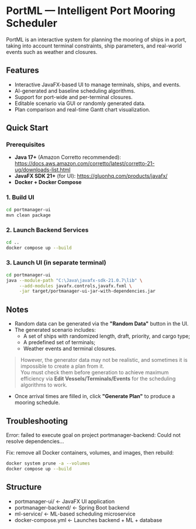 # PortML — Intelligent Port Mooring Scheduler

PortML is an interactive system for planning the mooring of ships in a port, taking into account terminal constraints, ship parameters, and real-world events such as weather and closures.

## Features

- Interactive JavaFX-based UI to manage terminals, ships, and events.
- AI-generated and baseline scheduling algorithms.
- Support for port-wide and per-terminal closures.
- Editable scenario via GUI or randomly generated data.
- Plan comparison and real-time Gantt chart visualization.

## Quick Start

### Prerequisites

- **Java 17+** (Amazon Corretto recommended): https://docs.aws.amazon.com/corretto/latest/corretto-21-ug/downloads-list.html
- **JavaFX SDK 21+** (for UI): https://gluonhq.com/products/javafx/
- **Docker + Docker Compose**

### 1. Build UI

```bash
cd portmanager-ui
mvn clean package
```

### 2. Launch Backend Services
```bash
cd ..
docker compose up --build
```
### 3. Launch UI (in separate terminal)
```bash
cd portmanager-ui
java --module-path "C:\Java\javafx-sdk-21.0.7\lib" \
     --add-modules javafx.controls,javafx.fxml \
     -jar target/portmanager-ui-jar-with-dependencies.jar
```

## Notes
- Random data can be generated via the **"Random Data"** button in the UI.
- The generated scenario includes:
    - A set of ships with randomized length, draft, priority, and cargo type;
    - A predefined set of terminals;
    - Weather events and terminal closures.

> However, the generator data may not be realistic, and sometimes it is impossible to create a plan from it.  
> You must check them before generation to achieve maximum efficiency via **Edit Vessels/Terminals/Events** for the scheduling algorithms to work.

- Once arrival times are filled in, click **"Generate Plan"** to produce a mooring schedule.

## Troubleshooting
Error: failed to execute goal on project portmanager-backend: Could not resolve dependencies...

Fix: remove all Docker containers, volumes, and images, then rebuild:
```bash
docker system prune -a --volumes
docker compose up --build
```

## Structure

- portmanager-ui/          ← JavaFX UI application
- portmanager-backend/     ← Spring Boot backend
- ml-service/              ← ML-based scheduling microservice
- docker-compose.yml       ← Launches backend + ML + database
